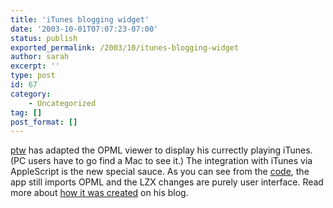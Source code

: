 ```yaml
---
title: 'iTunes blogging widget'
date: '2003-10-01T07:07:23-07:00'
status: publish
exported_permalink: /2003/10/itunes-blogging-widget
author: sarah
excerpt: ''
type: post
id: 67
category:
    - Uncategorized
tag: []
post_format: []
---
```

[ptw](http://pt.withy.org/ptalk/) has adapted the OPML viewer to display his currectly playing iTunes. (PC users have to go find a Mac to see it.) The integration with iTunes via AppleScript is the new special sauce. As you can see from the [code](http://mylaszlo.com/lps/ptw/tunaroll/tunaroll.lzx?lzt=source), the app still imports OPML and the LZX changes are purely user interface. Read more about [how it was created](http://pt.withy.org/ptalk/archives/2003/09/the_ubiquitous_blogging_widget.html) on his blog.